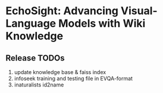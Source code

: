 # EchoSight: Advancing Visual-Language Models with Wiki Knowledge

## Release TODOs
1. update knowledge base & faiss index
2. infoseek training and testing file in EVQA-format
3. inaturalists id2name
